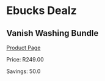 
# Ebucks Dealz
## Vanish Washing Bundle
[Product Page](https://www.ebucks.com/web/shop/productSelected.do?prodId=1085596851&catId=908594260)

Price: R249.00

Savings: 50.0


	
